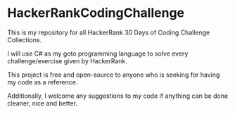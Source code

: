 # HackerRankCodingChallenge
This is my repository for all HackerRank 30 Days of Coding Challenge Collections.

I will use C# as my goto programming language to solve every challenge/exercise given by HackerRank.

This project is free and open-source to anyone who is seeking for having my code as a reference.

Additionally, I welcome any suggestions to my code if anything can be done cleaner, nice and better.
